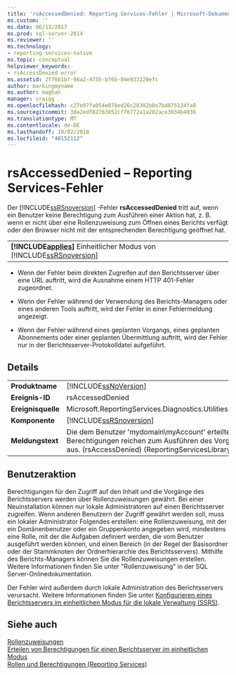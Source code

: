 ```yaml
---
title: 'rsAccessedDenied: Reporting Services-Fehler | Microsoft-Dokumentation'
ms.custom: ''
ms.date: 06/13/2017
ms.prod: sql-server-2014
ms.reviewer: ''
ms.technology:
- reporting-services-native
ms.topic: conceptual
helpviewer_keywords:
- rsAccessDenied error
ms.assetid: 2f76b1bf-96a2-4755-b76b-84e933220efc
author: markingmyname
ms.author: maghan
manager: craigg
ms.openlocfilehash: c27e97fa054e878ed26c28382b8e7bd875134fa8
ms.sourcegitcommit: 3da2edf82763852cff6772a1a282ace3034b4936
ms.translationtype: MT
ms.contentlocale: de-DE
ms.lasthandoff: 10/02/2018
ms.locfileid: "48152112"
---
```

# <a name="rsaccesseddenied---reporting-services-error"></a>rsAccessedDenied – Reporting Services-Fehler
  Der [!INCLUDE[ssRSnoversion](../../includes/ssrsnoversion-md.md)] -Fehler **rsAccessedDenied** tritt auf, wenn ein Benutzer keine Berechtigung zum Ausführen einer Aktion hat, z. B. wenn er nicht über eine Rollenzuweisung zum Öffnen eines Berichts verfügt oder den Browser nicht mit der entsprechenden Berechtigung geöffnet hat.  
  
||  
|-|  
|**[!INCLUDE[applies](../../includes/applies-md.md)]** Einheitlicher Modus von [!INCLUDE[ssRSnoversion](../../includes/ssrsnoversion-md.md)] | SharePoint-Modus|  
  
-   Wenn der Fehler beim direkten Zugreifen auf den Berichtsserver über eine URL auftritt, wird die Ausnahme einem HTTP 401-Fehler zugeordnet.  
  
-   Wenn der Fehler während der Verwendung des Berichts-Managers oder eines anderen Tools auftritt, wird der Fehler in einer Fehlermeldung angezeigt.  
  
-   Wenn der Fehler während eines geplanten Vorgangs, eines geplanten Abonnements oder einer geplanten Übermittlung auftritt, wird der Fehler nur in der Berichtsserver-Protokolldatei aufgeführt.  
  
## <a name="details"></a>Details  
  
|||  
|-|-|  
|**Produktname**|[!INCLUDE[ssNoVersion](../../includes/ssnoversion-md.md)]|  
|**Ereignis-ID**|rsAccessedDenied|  
|**Ereignisquelle**|Microsoft.ReportingServices.Diagnostics.Utilities.ErrorStrings|  
|**Komponente**|[!INCLUDE[ssRSnoversion](../../includes/ssrsnoversion-md.md)]|  
|**Meldungstext**|Die dem Benutzer 'mydomain\myAccount' erteilten Berechtigungen reichen zum Ausführen des Vorgangs nicht aus. (rsAccessDenied) (ReportingServicesLibrary)|  
  
## <a name="user-action"></a>Benutzeraktion  
 Berechtigungen für den Zugriff auf den Inhalt und die Vorgänge des Berichtsservers werden über Rollenzuweisungen gewährt. Bei einer Neuinstallation können nur lokale Administratoren auf einen Berichtsserver zugreifen. Wenn anderen Benutzern der Zugriff gewährt werden soll, muss ein lokaler Administrator Folgendes erstellen: eine Rollenzuweisung, mit der ein Domänenbenutzer oder ein Gruppenkonto angegeben wird, mindestens eine Rolle, mit der die Aufgaben definiert werden, die vom Benutzer ausgeführt werden können, und einen Bereich (in der Regel der Basisordner oder der Stammknoten der Ordnerhierarchie des Berichtsservers). Mithilfe des Berichts-Managers können Sie die Rollenzuweisungen erstellen. Weitere Informationen finden Sie unter "Rollenzuweisung" in der SQL Server-Onlinedokumentation.  
  
 Der Fehler wird außerdem durch lokale Administration des Berichtsservers verursacht. Weitere Informationen finden Sie unter [Konfigurieren eines Berichtsservers im einheitlichen Modus für die lokale Verwaltung &#40;SSRS&#41;](../report-server/configure-a-native-mode-report-server-for-local-administration-ssrs.md).  
  
## <a name="see-also"></a>Siehe auch  
 [Rollenzuweisungen](../security/role-assignments.md)   
 [Erteilen von Berechtigungen für einen Berichtsserver im einheitlichen Modus](../security/granting-permissions-on-a-native-mode-report-server.md)   
 [Rollen und Berechtigungen &#40;Reporting Services&#41;](../security/roles-and-permissions-reporting-services.md)  
  
  
